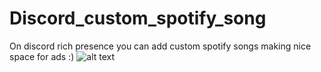# Discord_custom_spotify_song
On discord rich presence you can add custom spotify songs making nice space for ads :)
![alt text](https://github.com/L30Zmine/Discord_custom_spotify_song/blob/blop/screenshot_112.jpg?raw=true)
